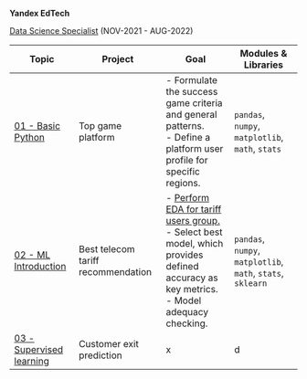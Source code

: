  **Yandex EdTech**
 
[Data Science Specialist](https://praktikum.yandex.ru/data-scientist) (NOV-2021 - AUG-2022)

| Topic | Project | Goal | Modules & Libraries |
| -------- | -------- | -------- | -------- | 
| [01 - Basic Python](https://github.com/Ivan-Bebeshko/Yandex_Practicum/blob/6a5f5586e3de85277d28a3d1779e9928060482ff/01_basic_python/01_basic_python.ipynb) | Top game platform | - Formulate  the success game criteria and general patterns.<br />- Define a platform user profile for specific regions. | `pandas`, `numpy`, `matplotlib`, `math`, `stats` |
| [02 - ML Introduction](https://github.com/Ivan-Bebeshko/Yandex_Practicum/blob/96642273daf62e635f8fc72ac821ec86bba8c263/02%20-%20ML_introduction/02_ML_intro.ipynb) | Best telecom tariff recommendation | - [Perform EDA for tariff users group.](https://github.com/Ivan-Bebeshko/Yandex_Practicum/blob/58d307466f7900fffa22112717c8c4b474c8cdd0/02%20-%20ML_introduction/EDA_ML_intro.ipynb) <br /> - Select best model, which provides defined accuracy as key metrics.<br />- Model adequacy checking. | `pandas`, `numpy`, `matplotlib`, `math`, `stats`, `sklearn` |
|   [03 - Supervised learning](https://github.com/Ivan-Bebeshko/Yandex_Practicum/blob/96642273daf62e635f8fc72ac821ec86bba8c263/02%20-%20ML_introduction/02_ML_intro.ipynb)   | Сustomer exit prediction |     x      |     d    |
